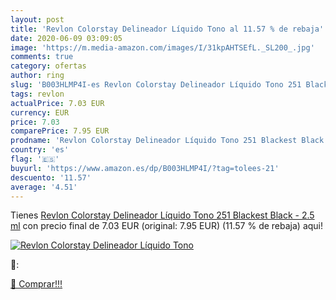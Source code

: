 ```yaml
---
layout: post
title: 'Revlon Colorstay Delineador Líquido Tono al 11.57 % de rebaja'
date: 2020-06-09 03:09:05
image: 'https://m.media-amazon.com/images/I/31kpAHTSEfL._SL200_.jpg'
comments: true
category: ofertas
author: ring
slug: 'B003HLMP4I-es Revlon Colorstay Delineador Líquido Tono 251 Blackest...'
tags: revlon
actualPrice: 7.03 EUR
currency: EUR
price: 7.03
comparePrice: 7.95 EUR
prodname: 'Revlon Colorstay Delineador Líquido Tono 251 Blackest Black - 2.5 ml'
country: 'es'
flag: '🇪🇸'
buyurl: 'https://www.amazon.es/dp/B003HLMP4I/?tag=tolees-21'
descuento: '11.57'
average: '4.51'
---
```


Tienes [Revlon Colorstay Delineador Líquido Tono 251 Blackest Black - 2.5 ml](https://www.amazon.es/dp/B003HLMP4I/?tag=tolees-21) con precio final de  7.03 EUR (original: 7.95 EUR) (11.57 %  de rebaja) aqui!

[![Revlon Colorstay Delineador Líquido Tono](https://m.media-amazon.com/images/I/31kpAHTSEfL._SL200_.jpg)](https://www.amazon.es/dp/B003HLMP4I/?tag=tolees-21)

🔎:


[🛒 Comprar!!!](https://www.amazon.es/dp/B003HLMP4I/?tag=tolees-21)
